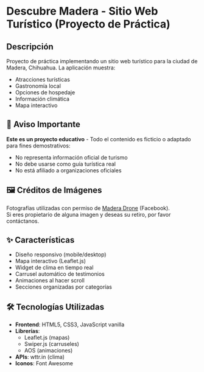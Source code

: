 # Descubre Madera - Sitio Web Turístico (Proyecto de Práctica)

## Descripción
Proyecto de práctica implementando un sitio web turístico para la ciudad de Madera, Chihuahua. La aplicación muestra:

- Atracciones turísticas
- Gastronomía local
- Opciones de hospedaje
- Información climática
- Mapa interactivo

## 📌 Aviso Importante
**Este es un proyecto educativo** - Todo el contenido es ficticio o adaptado para fines demostrativos:
- No representa información oficial de turismo
- No debe usarse como guía turística real
- No está afiliado a organizaciones oficiales

## 🖼️ Créditos de Imágenes
Fotografías utilizadas con permiso de [Madera Drone](https://www.facebook.com/MaderaDrone) (Facebook).  
Si eres propietario de alguna imagen y deseas su retiro, por favor contáctanos.

## ✨ Características
- Diseño responsivo (mobile/desktop)
- Mapa interactivo (Leaflet.js)
- Widget de clima en tiempo real
- Carrusel automático de testimonios
- Animaciones al hacer scroll
- Secciones organizadas por categorías

## 🛠️ Tecnologías Utilizadas
- **Frontend**: HTML5, CSS3, JavaScript vanilla
- **Librerías**: 
  - Leaflet.js (mapas)
  - Swiper.js (carruseles)
  - AOS (animaciones)
- **APIs**: wttr.in (clima)
- **Iconos**: Font Awesome
